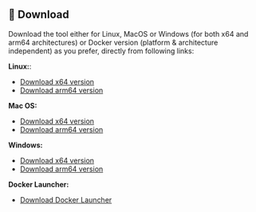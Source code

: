 ## 💾 Download
Download the tool either for Linux, MacOS or Windows (for both x64 and arm64 architectures) or Docker version (platform & architecture independent) as you prefer, directly from following links:

**Linux:**:  
  - [Download x64 version](https://github.com/jaimetur/PhotoMigrator/releases/download/v3.5.1/PhotoMigrator_v3.5.1_linux_x64.zip)  
  - [Download arm64 version](https://github.com/jaimetur/PhotoMigrator/releases/download/v3.5.1/PhotoMigrator_v3.5.1_linux_arm64.zip)  

**Mac OS:**
  - [Download x64 version](https://github.com/jaimetur/PhotoMigrator/releases/download/v3.5.1/PhotoMigrator_v3.5.1_macos_x64.zip)  
  - [Download arm64 version](https://github.com/jaimetur/PhotoMigrator/releases/download/v3.5.1/PhotoMigrator_v3.5.1_macos_arm64.zip)  

**Windows:**  
  - [Download x64 version](https://github.com/jaimetur/PhotoMigrator/releases/download/v3.5.1/PhotoMigrator_v3.5.1_windows_x64.zip)  
  - [Download arm64 version](https://github.com/jaimetur/PhotoMigrator/releases/download/v3.5.1/PhotoMigrator_v3.5.1_windows_arm64.zip)  

**Docker Launcher:**  
  - [Download Docker Launcher](https://github.com/jaimetur/PhotoMigrator/releases/download/v3.5.1/PhotoMigrator_v3.5.1_docker.zip)  

